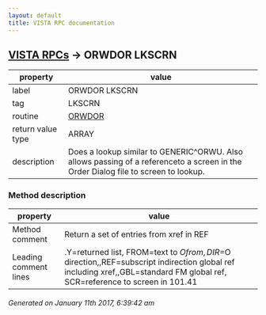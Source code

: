 ```yaml
---
layout: default
title: VISTA RPC documentation
---
```




## [VISTA RPCs](TableOfContent.md) &#8594; ORWDOR LKSCRN 

 property | value 
--- | --- 
 label | ORWDOR LKSCRN
 tag | LKSCRN
 routine | [ORWDOR](http://code.osehra.org/dox/Routine_ORWDOR_source.html)
 return value type | ARRAY
 description | Does a lookup similar to GENERIC^ORWU.  Also allows passing of a referenceto a screen in the Order Dialog file to screen to lookup.


### Method description

 property | value 
--- | --- 
 Method comment | Return a set of entries from xref in REF
 Leading comment lines | .Y=returned list, FROM=text to $O from, DIR=$O direction,,REF=subscript indirection global ref including xref,,GBL=standard FM global ref, SCR=reference to screen in 101.41




 ###### Generated on January 11th 2017, 6:39:42 am